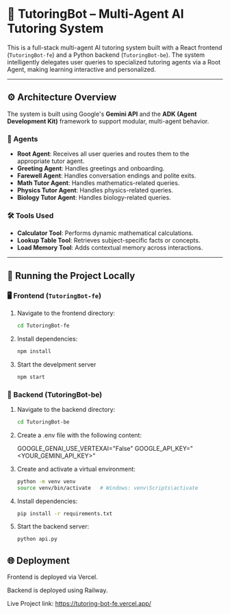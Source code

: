 # 🧠 TutoringBot – Multi-Agent AI Tutoring System

This is a full-stack multi-agent AI tutoring system built with a React frontend (`TutoringBot-fe`) and a Python backend (`TutoringBot-be`). The system intelligently delegates user queries to specialized tutoring agents via a Root Agent, making learning interactive and personalized.

---

## ⚙️ Architecture Overview

The system is built using Google's **Gemini API** and the **ADK (Agent Development Kit)** framework to support modular, multi-agent behavior.

### 🧩 Agents

- **Root Agent**: Receives all user queries and routes them to the appropriate tutor agent.
- **Greeting Agent**: Handles greetings and onboarding.
- **Farewell Agent**: Handles conversation endings and polite exits.
- **Math Tutor Agent**: Handles mathematics-related queries.
- **Physics Tutor Agent**: Handles physics-related queries.
- **Biology Tutor Agent**: Handles biology-related queries.

### 🛠 Tools Used

- **Calculator Tool**: Performs dynamic mathematical calculations.
- **Lookup Table Tool**: Retrieves subject-specific facts or concepts.
- **Load Memory Tool**: Adds contextual memory across interactions.

---

## 🚀 Running the Project Locally

### 🖥 Frontend (`TutoringBot-fe`)

1. Navigate to the frontend directory:
   ```bash
   cd TutoringBot-fe
   
2. Install dependencies:
   ```bash
   npm install
   
3. Start the develpment server
   ```bash
   npm start


### 🧠 Backend (TutoringBot-be)

1. Navigate to the backend directory:

   ```bash
   cd TutoringBot-be
   
2. Create a .env file with the following content:

   GOOGLE_GENAI_USE_VERTEXAI="False"
   GOOGLE_API_KEY="<YOUR_GEMINI_API_KEY>"
   
3. Create and activate a virtual environment:

   ```bash
   python -m venv venv
   source venv/bin/activate   # Windows: venv\Scripts\activate

4. Install dependencies:

   ```bash
   pip install -r requirements.txt

5. Start the backend server:

   ```bash
   python api.py

## 🌐 Deployment

Frontend is deployed via Vercel.

Backend is deployed using Railway.

Live Project link: https://tutoring-bot-fe.vercel.app/
